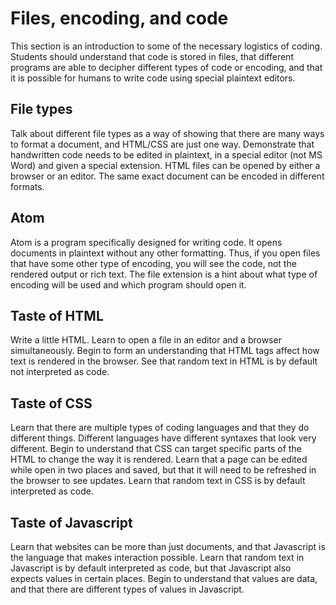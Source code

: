 # Files, encoding, and code
This section is an introduction to some of the necessary logistics of coding. Students should understand that code is stored in files, that different programs are able to decipher different types of code or encoding, and that it is possible for humans to write code using special plaintext editors.

## File types
Talk about different file types as a way of showing that there are many ways to format a document, and HTML/CSS are just one way. Demonstrate that handwritten code needs to be edited in plaintext, in a special editor (not MS Word) and given a special extension. HTML files can be opened by either a browser or an editor. The same exact document can be encoded in different formats. 

## Atom
Atom is a program specifically designed for writing code. It opens documents in plaintext without any other formatting. Thus, if you open files that have some other type of encoding, you will see the code, not the rendered output or rich text. The file extension is a hint about what type of encoding will be used and which program should open it. 

## Taste of HTML
Write a little HTML. Learn to open a file in an editor and a browser simultaneously. Begin to form an understanding that HTML tags affect how text is rendered in the browser. See that random text in HTML is by default not interpreted as code. 

## Taste of CSS
Learn that there are multiple types of coding languages and that they do different things. Different languages have different syntaxes that look very different. Begin to understand that CSS can target specific parts of the HTML to change the way it is rendered. Learn that a page can be edited while open in two places and saved, but that it will need to be refreshed in the browser to see updates. Learn that random text in CSS is by default interpreted as code.

## Taste of Javascript
Learn that websites can be more than just documents, and that Javascript is the language that makes interaction possible. Learn that random text in Javascript is by default interpreted as code, but that Javascript also expects values in certain places. Begin to understand that values are data, and that there are different types of values in Javascript. 
